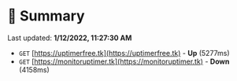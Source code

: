 # 📖 Summary
Last updated: **1/12/2022, 11:27:30 AM**

- `GET` [https://uptimerfree.tk](https://uptimerfree.tk) - **Up** (5277ms)
- `GET` [https://monitoruptimer.tk](https://monitoruptimer.tk) - **Down** (4158ms)

